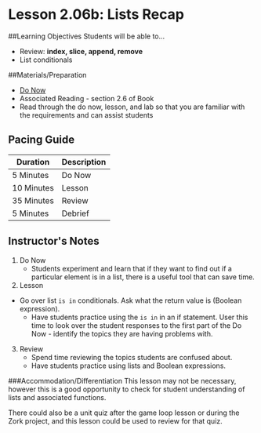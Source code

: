 # Lesson 2.06b: Lists Recap

##Learning Objectives
Students will be able to... 
* Review: **index, slice, append, remove**
* List conditionals

##Materials/Preparation
* [Do Now]
* Associated Reading - section 2.6 of Book
* Read through the do now, lesson, and lab so that you are familiar with the requirements and can assist students

## Pacing Guide
| **Duration**   | **Description** |
| ---------- | ----------- |
| 5 Minutes  | Do Now      |
| 10 Minutes | Lesson      |
| 35 Minutes | Review      |
| 5 Minutes | Debrief  |

## Instructor's Notes
1. Do Now
    * Students experiment and learn that if they want to find out if a particular element is in a list, there is a useful tool that can save time.
2. Lesson
  * Go over list `is in` conditionals. Ask what the return value is (Boolean expression).
    * Have students practice using the `is in` in an if statement. User this time to look over the student responses to the first part of the Do Now - identify the topics they are having problems with.
3. Review
    * Spend time reviewing the topics students are confused about.
    * Have students practice using lists and Boolean expressions.

###Accommodation/Differentiation 
This lesson may not be necessary, however this is a good opportunity to check for student understanding of lists and associated functions. 

There could also be a unit quiz after the game loop lesson or during the Zork project, and this lesson could be used to review for that quiz.
  
[Do Now]:do_now2.md
